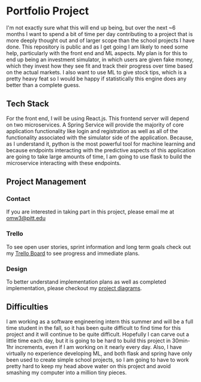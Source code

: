 # Portfolio Project
I'm not exactly sure what this will end up being, but over the next ~6 months I want to spend a bit of time per day contributing to a project that is more deeply thought out and of larger scope than the school projects I have done. This repository is public and as I get going I am likely to need some help, particularly with the front end and ML aspects. My plan is for this to end up being an investment simulator, in which users are given fake money, which they invest how they see fit and track their progress over time based on the actual markets. I also want to use ML to give stock tips, which is a pretty heavy feat so I would be happy if statistically this engine does any better than a complete guess.
## Tech Stack
For the front end, I will be using React.js. This frontend server will depend on two microservices. A Spring Service will provide the majority of core application functionality like login and registration as well as all of the functionality associated with the simulator side of the application. Because, as I understand it, python is the most powerful tool for machine learning and because endpoints interacting with the predictive aspects of this application are going to take large amounts of time, I am going to use flask to build the microservice interacting with these endpoints. 
##  Project Management
### Contact
If you are interested in taking part in this project, please email me at omw3@pitt.edu
### Trello
To see open user stories, sprint information and long term goals check out my [Trello Board](https://trello.com/b/uBXwmjyn/investmentproject-trello) to see progress and immediate plans.
### Design
To better understand implementation plans as well as completed implementation, please checkout my [project diagrams](https://github.com/OWurst/PortfolioProject/tree/main/Diagrams#readme).
## Difficulties
I am working as a software engineering intern this summer and will be a full time student in the fall, so it has been quite difficult to find time for this project and it will continue to be quite difficult. Hopefully I can carve out a little time each day, but it is going to be hard to build this project in 30min-1hr increments, even if I am working on it nearly every day. Also, I have virtually no experience developing ML, and both flask and spring have only been used to create simple school projects, so I am going to have to work pretty hard to keep my head above water on this project and avoid smashing my computer into a million tiny pieces.
